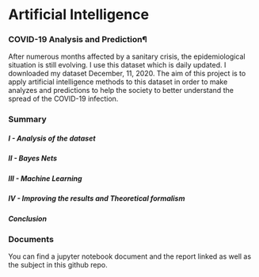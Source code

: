 # Artificial Intelligence

### COVID-19 Analysis and Prediction¶

After numerous months affected by a sanitary crisis, the epidemiological situation is still evolving. I use this dataset which is daily updated. I downloaded my dataset  December, 11, 2020. 
The aim of this project is to apply artificial intelligence methods to this dataset in order to make analyzes and predictions to help the society to better understand the spread of the COVID-19 infection.


### Summary

##### I - Analysis of the dataset
##### II - Bayes Nets
##### III - Machine Learning
##### IV - Improving the results and Theoretical formalism
##### Conclusion	

### Documents

You can find a jupyter notebook document and the report linked as well as the subject in this github repo.
